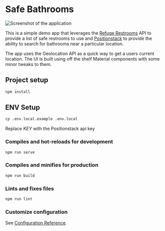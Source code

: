 # Safe Bathrooms

![Screenshot of the application](https://raw.githubusercontent.com/LukePettway/safe-bathrooms/master/app-screenshot.png)

This is a simple demo app that leverages the [Refuge Restrooms](https://www.refugerestrooms.org/api) API to provide a list of safe restrooms to use and [Positionstack](https://positionstack.com/) to provide the ability to search for bathrooms near a particular location.

The app uses the Geolocation API as a quick way to get a users current location. The UI is built using off the shelf Material components with some minor tweaks to them.

## Project setup

```bash
npm install
```

## ENV Setup

```bash
cp .env.local.example .env.local
```

Replace _KEY_ with the Positionstack api key

### Compiles and hot-reloads for development

```bash
npm run serve
```

### Compiles and minifies for production

```bash
npm run build
```

### Lints and fixes files

```bash
npm run lint
```

### Customize configuration
See [Configuration Reference](https://cli.vuejs.org/config/).
